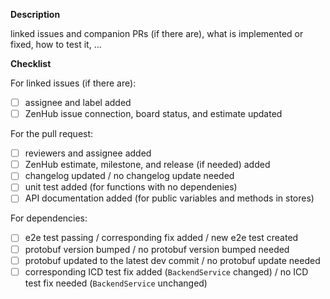 **Description**

linked issues and companion PRs (if there are), what is implemented or fixed, how to test it, …

**Checklist**

For linked issues (if there are):
- [ ] assignee and label added
- [ ] ZenHub issue connection, board status, and estimate updated

For the pull request:
- [ ] reviewers and assignee added
- [ ] ZenHub estimate, milestone, and release (if needed) added
- [ ] changelog updated / no changelog update needed
- [ ] unit test added (for functions with no dependenies)
- [ ] API documentation added (for public variables and methods in stores)

For dependencies:
- [ ] e2e test passing / corresponding fix added / new e2e test created
- [ ] protobuf version bumped / no protobuf version bumped needed
- [ ] protobuf updated to the latest dev commit / no protobuf update needed
- [ ] corresponding ICD test fix added (`BackendService` changed) / no ICD test fix needed (`BackendService` unchanged)
